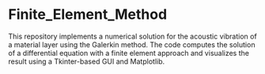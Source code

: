 # Finite_Element_Method
This repository implements a numerical solution for the acoustic vibration of a material layer using the Galerkin method. The code computes the solution of a differential equation with a finite element approach and visualizes the result using a Tkinter-based GUI and Matplotlib.

